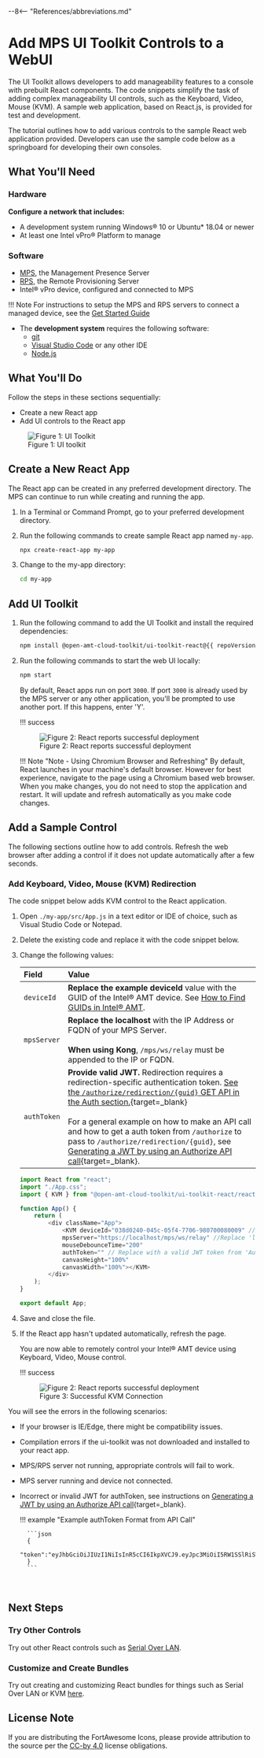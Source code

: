 --8<-- "References/abbreviations.md"
# Add MPS UI Toolkit Controls to a WebUI

The UI Toolkit allows developers to add manageability features to a console with prebuilt React components. The code snippets simplify the task of adding complex manageability UI controls, such as the Keyboard, Video, Mouse (KVM). A sample web application, based on React.js, is provided for test and development. 

The tutorial outlines how to add various controls to the sample React web application provided. Developers can use the sample code below as a springboard for developing their own consoles.

## What You'll Need

### Hardware

**Configure a network that includes:**

- A development system running Windows® 10 or Ubuntu* 18.04 or newer
- At least one Intel vPro® Platform to manage

### Software

- [MPS](https://github.com/open-amt-cloud-toolkit/MPS), the Management Presence Server
- [RPS](https://github.com/open-amt-cloud-toolkit/RCS), the Remote Provisioning Server
- Intel&reg; vPro device, configured and connected to MPS

!!! Note
    For instructions to setup the MPS and RPS servers to connect a managed device, see the [Get Started Guide](../GetStarted/prerequisites.md)

- The **development system** requires the following software:
    - [git](https://git-scm.com/)
    - [Visual Studio Code](https://code.visualstudio.com/) or any other IDE
    - [Node.js](https://nodejs.org/)

## What You'll Do

Follow the steps in these sections sequentially: 

- Create a new React app
- Add UI controls to the React app

<figure class="figure-image">
<img src="..\..\assets\images\HelloWorld.png" alt="Figure 1: UI Toolkit">
<figcaption>Figure 1: UI toolkit</figcaption>
</figure>

## Create a New React App

The React app can be created in any preferred development directory. The MPS can continue to run while creating and running the app.

1. In a Terminal or Command Prompt, go to your preferred development directory. 

2. Run the following commands to create sample React app named `my-app`.

    ``` bash
    npx create-react-app my-app
    ```

3. Change to the my-app directory:

    ``` bash
    cd my-app
    ```

## Add UI Toolkit

1. Run the following command to add the UI Toolkit and install the required dependencies:

    ``` bash
    npm install @open-amt-cloud-toolkit/ui-toolkit-react@{{ repoVersion.ui_toolkit_react }}
    ```

2. Run the following commands to start the web UI locally:

    ``` bash
    npm start
    ```

    By default, React apps run on port `3000`. If port `3000` is already used by the MPS server or any other application, you'll be prompted to use another port. If this happens, enter 'Y'.

    !!! success
        <figure class="figure-image">
        <img src="..\..\assets\images\UIToolkit_npmstart.png" alt="Figure 2: React reports successful deployment">
        <figcaption>Figure 2: React reports successful deployment</figcaption>
        </figure>

    !!! Note "Note - Using Chromium Browser and Refreshing"
        By default, React launches in your machine's default browser. However for best experience, navigate to the page using a Chromium based web browser.
        When you make changes, you do not need to stop the application and restart. It will update and refresh automatically as you make code changes.


## Add a Sample Control
The following sections outline how to add controls.  Refresh the web browser after adding a control if it does not update automatically after a few seconds.

### Add Keyboard, Video, Mouse (KVM) Redirection 

The code snippet below adds KVM control to the React application. 

1. Open `./my-app/src/App.js` in a text editor or IDE of choice, such as Visual Studio Code or Notepad.

2. Delete the existing code and replace it with the code snippet below.

3. Change the following values:

    | Field       |  Value   |
    | :----------- | :-------------- |
    | `deviceId` | **Replace the example deviceId** value with the GUID of the Intel® AMT device.  See [How to Find GUIDs in Intel® AMT](../Reference/guids.md). |
    | `mpsServer` | **Replace the localhost** with the IP Address or FQDN of your MPS Server. <br><br> **When using Kong**, `/mps/ws/relay` must be appended to the IP or FQDN. |
    | `authToken` | **Provide valid JWT.** Redirection requires a redirection-specific authentication token. [See the `/authorize/redirection/{guid}` GET API in the Auth section.](../APIs/indexMPS.md){target=_blank} <br><br> For a general example on how to make an API call and how to get a auth token from `/authorize` to pass to `/authorize/redirection/{guid}`, see [Generating a JWT by using an Authorize API call](../apiTutorial/#generate-a-jwt){target=_blank}. |


    ``` javascript hl_lines="8 9 11"
    import React from "react";
    import "./App.css";
    import { KVM } from "@open-amt-cloud-toolkit/ui-toolkit-react/reactjs/src/kvm.bundle";

    function App() {
        return (
            <div className="App">
                <KVM deviceId="038d0240-045c-05f4-7706-980700080009" //Replace with AMT Device GUID
                mpsServer="https://localhost/mps/ws/relay" //Replace 'localhost' with MPS Server IP Address or FQDN
                mouseDebounceTime="200"
                authToken="" // Replace with a valid JWT token from 'Authorize Redirection' GET API Method
                canvasHeight="100%"
                canvasWidth="100%"></KVM>
            </div>
        );
    }

    export default App;
    ```


4. Save and close the file.

5. If the React app hasn't updated automatically, refresh the page.

    You are now able to remotely control your Intel® AMT device using Keyboard, Video, Mouse control.

    !!! success
        <figure class="figure-image">
        <img src="..\..\assets\images\UIToolkit_react_success.png" alt="Figure 2: React reports successful deployment">
        <figcaption>Figure 3: Successful KVM Connection</figcaption>
        </figure>


You will see the errors in the following scenarios:

- If your browser is IE/Edge, there might be compatibility issues.
- Compilation errors if the ui-toolkit was not downloaded and installed to your react app.
- MPS/RPS server not running, appropriate controls will fail to work.
- MPS server running and device not connected.
- Incorrect or invalid JWT for authToken, see instructions on [Generating a JWT by using an Authorize API call](../apiTutorial/#generate-a-jwt){target=_blank}.
    
    !!! example "Example authToken Format from API Call"

        ```json
        {
            "token":"eyJhbGciOiJIUzI1NiIsInR5cCI6IkpXVCJ9.eyJpc3MiOiI5RW1SSlRiSWlJYjRiSWVTc21nY1dJanJSNkh5RVRxYyIsImV4cCI6MTYyMDE2OTg2NH0.GUib9sq0RWRLqJ7JpNNlj2AluuROLICCfdZaQzyWy90"
        }
        ```

<br>

## Next Steps

### Try Other Controls

Try out other React controls such as [Serial Over LAN](../Reference/UIToolkit/Controls/serialOverLANControl.md).

### Customize and Create Bundles

Try out creating and customizing React bundles for things such as Serial Over LAN or KVM [here](../Reference/UIToolkit/Bundles/kvmReact.md).


## License Note

If you are distributing the FortAwesome Icons, please provide attribution to the source per the [CC-by 4.0](https://creativecommons.org/licenses/by/4.0/deed.ast) license obligations.
